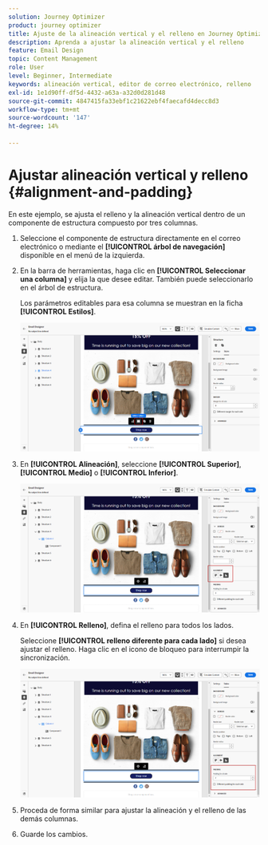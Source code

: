 ```yaml
---
solution: Journey Optimizer
product: journey optimizer
title: Ajuste de la alineación vertical y el relleno en Journey Optimizer
description: Aprenda a ajustar la alineación vertical y el relleno
feature: Email Design
topic: Content Management
role: User
level: Beginner, Intermediate
keywords: alineación vertical, editor de correo electrónico, relleno
exl-id: 1e1d90ff-df5d-4432-a63a-a32d0d281d48
source-git-commit: 4847415fa33ebf1c21622ebf4faecafd4decc8d3
workflow-type: tm+mt
source-wordcount: '147'
ht-degree: 14%

---
```


# Ajustar alineación vertical y relleno {#alignment-and-padding}

En este ejemplo, se ajusta el relleno y la alineación vertical dentro de un componente de estructura compuesto por tres columnas.

1. Seleccione el componente de estructura directamente en el correo electrónico o mediante el **[!UICONTROL árbol de navegación]** disponible en el menú de la izquierda.

1. En la barra de herramientas, haga clic en **[!UICONTROL Seleccionar una columna]** y elija la que desee editar. También puede seleccionarlo en el árbol de estructura.

   Los parámetros editables para esa columna se muestran en la ficha **[!UICONTROL Estilos]**.

   ![](assets/alignment_2.png)

1. En **[!UICONTROL Alineación]**, seleccione **[!UICONTROL Superior]**, **[!UICONTROL Medio]** o **[!UICONTROL Inferior]**.

   ![](assets/alignment_3.png)

1. En **[!UICONTROL Relleno]**, defina el relleno para todos los lados.

   Seleccione **[!UICONTROL relleno diferente para cada lado]** si desea ajustar el relleno. Haga clic en el icono de bloqueo para interrumpir la sincronización.

   ![](assets/alignment_4.png)

1. Proceda de forma similar para ajustar la alineación y el relleno de las demás columnas.

1. Guarde los cambios.
